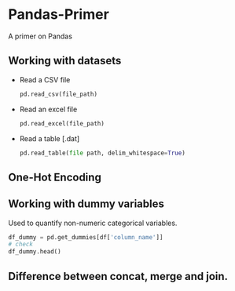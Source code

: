 # Pandas-Primer
A primer on Pandas

## Working with datasets
- Read a CSV file

  ```python 
  pd.read_csv(file_path) 
  ```
- Read an excel file
  ```python
  pd.read_excel(file_path) 
  ```
- Read a table [.dat]
  ```python
  pd.read_table(file path, delim_whitespace=True)
  ```

## One-Hot Encoding

## Working with dummy variables
Used to quantify non-numeric categorical variables.

```python
df_dummy = pd.get_dummies[df['column_name']]
# check
df_dummy.head()
```

## Difference between concat, merge and join.
